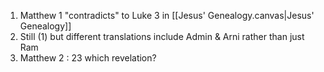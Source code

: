 1) Matthew 1 "contradicts" to Luke 3 in [[Jesus' Genealogy.canvas|Jesus' Genealogy]]
2) Still (1) but different translations include Admin & Arni rather than just Ram
3) Matthew 2 : 23 which revelation?